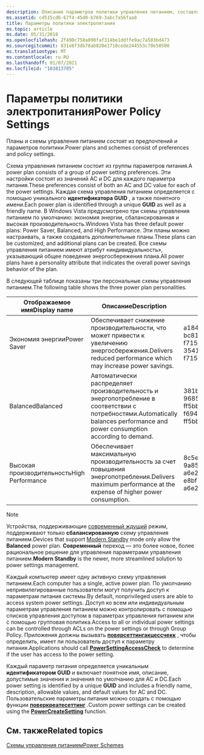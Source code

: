 ```yaml
---
description: Описание параметров политики управления питанием, составляющих схему управления питанием.
ms.assetid: cd515cd6-67f4-45d0-b769-3abc7a56faa8
title: Параметры политики электропитания
ms.topic: article
ms.date: 05/31/2018
ms.openlocfilehash: 2f490c758a890faf314be1ddffe9ac7a503bd473
ms.sourcegitcommit: 831e8f3db78ab820e1710cede244553c70e50500
ms.translationtype: MT
ms.contentlocale: ru-RU
ms.lasthandoff: 01/07/2021
ms.locfileid: "103813785"
---
```

# <a name="power-policy-settings"></a><span data-ttu-id="a7e53-103">Параметры политики электропитания</span><span class="sxs-lookup"><span data-stu-id="a7e53-103">Power Policy Settings</span></span>

<span data-ttu-id="a7e53-104">Планы и схемы управления питанием состоят из предпочтений и параметров политики.</span><span class="sxs-lookup"><span data-stu-id="a7e53-104">Power plans and schemes consist of preferences and policy settings.</span></span>

<span data-ttu-id="a7e53-105">Схема управления питанием состоит из группы параметров питания.</span><span class="sxs-lookup"><span data-stu-id="a7e53-105">A power plan consists of a group of power setting preferences.</span></span> <span data-ttu-id="a7e53-106">Эти настройки состоят из значений AC и DC для каждого параметра питания.</span><span class="sxs-lookup"><span data-stu-id="a7e53-106">These preferences consist of both an AC and DC value for each of the power settings.</span></span> <span data-ttu-id="a7e53-107">Каждая схема управления питанием определяется с помощью уникального **идентификатора GUID** , а также понятного имени.</span><span class="sxs-lookup"><span data-stu-id="a7e53-107">Each power plan is identified through a unique **GUID** as well as a friendly name.</span></span> <span data-ttu-id="a7e53-108">В Windows Vista предусмотрено три схемы управления питанием по умолчанию: экономия энергии, сбалансированная и высокая производительность.</span><span class="sxs-lookup"><span data-stu-id="a7e53-108">Windows Vista has three default power plans: Power Saver, Balanced, and High Performance.</span></span> <span data-ttu-id="a7e53-109">Эти планы можно настраивать, а также создавать дополнительные планы.</span><span class="sxs-lookup"><span data-stu-id="a7e53-109">These plans can be customized, and additional plans can be created.</span></span> <span data-ttu-id="a7e53-110">Все схемы управления питанием имеют атрибут «индивидуальность», указывающий общее поведение энергосбережения плана.</span><span class="sxs-lookup"><span data-stu-id="a7e53-110">All power plans have a personality attribute that indicates the overall power savings behavior of the plan.</span></span>

<span data-ttu-id="a7e53-111">В следующей таблице показаны три персональные схемы управления питанием.</span><span class="sxs-lookup"><span data-stu-id="a7e53-111">The following table shows the three power plan personalities.</span></span> 

| <span data-ttu-id="a7e53-112">Отображаемое имя</span><span class="sxs-lookup"><span data-stu-id="a7e53-112">Display name</span></span>     | <span data-ttu-id="a7e53-113">Описание</span><span class="sxs-lookup"><span data-stu-id="a7e53-113">Description</span></span>                                                                   | <span data-ttu-id="a7e53-114">**GUID**</span><span class="sxs-lookup"><span data-stu-id="a7e53-114">**GUID**</span></span>                             |
|------------------|-------------------------------------------------------------------------------|--------------------------------------|
| <span data-ttu-id="a7e53-115">Экономия энергии</span><span class="sxs-lookup"><span data-stu-id="a7e53-115">Power Saver</span></span>      | <span data-ttu-id="a7e53-116">Обеспечивает снижение производительности, что может привести к увеличению энергосбережения.</span><span class="sxs-lookup"><span data-stu-id="a7e53-116">Delivers reduced performance which may increase power savings.</span></span>                | <span data-ttu-id="a7e53-117">a1841308-3541-4fab-bc81-f71556f20b4a</span><span class="sxs-lookup"><span data-stu-id="a7e53-117">a1841308-3541-4fab-bc81-f71556f20b4a</span></span> |
| <span data-ttu-id="a7e53-118">Balanced</span><span class="sxs-lookup"><span data-stu-id="a7e53-118">Balanced</span></span>         | <span data-ttu-id="a7e53-119">Автоматически распределяет производительность и энергопотребление в соответствии с потребностями.</span><span class="sxs-lookup"><span data-stu-id="a7e53-119">Automatically balances performance and power consumption according to demand.</span></span> | <span data-ttu-id="a7e53-120">381b4222-f694-41f0-9685-ff5bb260df2e</span><span class="sxs-lookup"><span data-stu-id="a7e53-120">381b4222-f694-41f0-9685-ff5bb260df2e</span></span> |
| <span data-ttu-id="a7e53-121">Высокая производительность</span><span class="sxs-lookup"><span data-stu-id="a7e53-121">High Performance</span></span> | <span data-ttu-id="a7e53-122">Обеспечивает максимальную производительность за счет повышения энергопотребления.</span><span class="sxs-lookup"><span data-stu-id="a7e53-122">Delivers maximum performance at the expense of higher power consumption.</span></span>      | <span data-ttu-id="a7e53-123">8c5e7fda-e8bf-4a96-9a85-a6e23a8c635c</span><span class="sxs-lookup"><span data-stu-id="a7e53-123">8c5e7fda-e8bf-4a96-9a85-a6e23a8c635c</span></span> |



 

> [!Note]  
> <span data-ttu-id="a7e53-124">Устройства, поддерживающие [современный ждущий](/windows-hardware/design/device-experiences/modern-standby) режим, поддерживают только **сбалансированную** схему управления питанием.</span><span class="sxs-lookup"><span data-stu-id="a7e53-124">Devices that support [Modern Standby](/windows-hardware/design/device-experiences/modern-standby) mode only allow the **Balanced** power plan.</span></span> <span data-ttu-id="a7e53-125">**Современный** переход — это более новое, более рациональное решение для управления параметрами управления питанием.</span><span class="sxs-lookup"><span data-stu-id="a7e53-125">**Modern Standby** is the newer, more streamlined solution to power settings management.</span></span>

 

<span data-ttu-id="a7e53-126">Каждый компьютер имеет одну активную схему управления питанием.</span><span class="sxs-lookup"><span data-stu-id="a7e53-126">Each computer has a single, active power plan.</span></span> <span data-ttu-id="a7e53-127">По умолчанию непривилегированные пользователи могут получить доступ к параметрам питания системы.</span><span class="sxs-lookup"><span data-stu-id="a7e53-127">By default, nonprivileged users are able to access system power settings.</span></span> <span data-ttu-id="a7e53-128">Доступ ко всем или индивидуальным параметрам управления питанием можно контролировать с помощью списков управления доступом в параметрах управления питанием или с помощью групповая политика.</span><span class="sxs-lookup"><span data-stu-id="a7e53-128">Access to all or individual power settings can be controlled through ACLs on the power settings or through Group Policy.</span></span> <span data-ttu-id="a7e53-129">Приложения должны вызывать [**поверсеттингакцессчекк**](/windows/desktop/api/PowrProf/nf-powrprof-powersettingaccesscheck) , чтобы определить, имеет ли пользователь доступ к параметру питания.</span><span class="sxs-lookup"><span data-stu-id="a7e53-129">Applications should call [**PowerSettingAccessCheck**](/windows/desktop/api/PowrProf/nf-powrprof-powersettingaccesscheck) to determine if the user has access to the power setting.</span></span>

<span data-ttu-id="a7e53-130">Каждый параметр питания определяется уникальным **идентификатором GUID** и включает понятное имя, описание, допустимые значения и значения по умолчанию для AC и DC.</span><span class="sxs-lookup"><span data-stu-id="a7e53-130">Each power setting is identified by a unique **GUID** and includes a friendly name, description, allowable values, and default values for AC and DC.</span></span> <span data-ttu-id="a7e53-131">Пользовательские параметры питания можно создать с помощью функции [**поверкреатесеттинг**](/windows/desktop/api/PowrProf/nf-powrprof-powercreatesetting) .</span><span class="sxs-lookup"><span data-stu-id="a7e53-131">Custom power settings can be created using the [**PowerCreateSetting**](/windows/desktop/api/PowrProf/nf-powrprof-powercreatesetting) function.</span></span>

## <a name="related-topics"></a><span data-ttu-id="a7e53-132">См. также</span><span class="sxs-lookup"><span data-stu-id="a7e53-132">Related topics</span></span>

<dl> <dt>

[<span data-ttu-id="a7e53-133">Схемы управления питанием</span><span class="sxs-lookup"><span data-stu-id="a7e53-133">Power Schemes</span></span>](power-schemes.md)
</dt> </dl>

 

 

